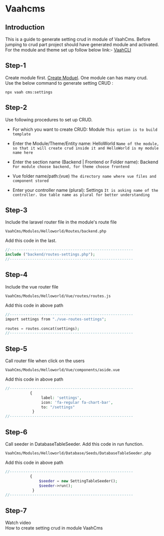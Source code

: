 # Vaahcms

[comment]: <> ([[toc]])

## Introduction

This is a guide to generate setting crud in module of VaahCms.
Before jumping to crud part project should have generated module and activated.
For the module and theme set up follow below link:-
[VaahCLI](https://github.com/webreinvent/vaahcli/tree/develop)


## Step-1
Create module first. [Create Moduel](https://docs.vaah.dev/vaahcms-2/backend/generate-module.html). One module can has many crud.\
Use the below command to generate setting CRUD :

```shell
npx vaah cms:settings
```

## Step-2
Use following procedures to set up CRUD.

- For which you want to create CRUD: Module `This option is to build template`

- Enter the Module/Theme/Entity name: HelloWorld ```Name of the module, so that it will create crud inside it and HelloWorld is my module name here```

- Enter the section name (Backend | Frontend or Folder name): Backend ```For module choose backend, for theme choose frontend```

- Vue folder name/path:(vue) ```The directory name where vue files and component stored```

- Enter your controller name (plural): Settings ```It is asking name of the controller. Use table name as plural for better understanding```



## Step-3
Include the laravel router file in the module's route file

```VaahCms/Modules/Helloworld/Routes/backend.php```

Add this code in the last.
```php
//-------------------------------------------------------
include ("backend/routes-settings.php");
//-------------------------------------------------------
```


## Step-4
Include the vue router file

```VaahCms/Modules/Helloworld/Vue/routes/routes.js```

Add this code in above path
```php
//-------------------------------------------------------
import settings from "./vue-routes-settings";
   
routes = routes.concat(settings);
//-------------------------------------------------------
```

## Step-5
Call router file when click on the users

```VaahCms/Modules/Helloworld/Vue/components/aside.vue```

Add this code in above path
```php
//-------------------------------------------------------
           {
                label: 'settings',
                icon: 'fa-regular fa-chart-bar',
                to: "/settings"
            }
//-------------------------------------------------------
```

## Step-6
Call seeder in DatabaseTableSeeder. Add this code in run function. 

```VaahCms/Modules/Helloworld/Database/Seeds/DatabaseTableSeeder.php```

Add this code in above path
```php
//-------------------------------------------------------
           {
               $seeder = new SettingTableSeeder();
               $seeder->run();
            }
//-------------------------------------------------------
```

## Step-7
Watch video\
How to create setting crud in module VaahCms

<figure>
  <iframe src="" frameborder="0" allowfullscreen="true" style="width: 100%; aspect-ratio: 16/9;"> </iframe>
</figure>
